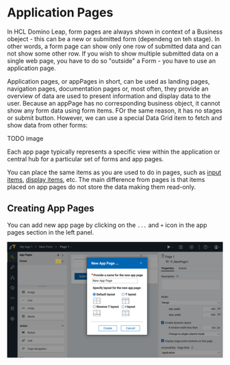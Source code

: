 # Application Pages

In HCL Domino Leap, form pages are always shown in context of a Business obeject - this can be a new or submitted form (dependeng on teh stage). In other words, a form page can show only one row of submitted data and can not show some other row. If you wish to show multiple submitted data on a single web page, you have to do so "outside" a Form - you have to use an application page.


Application pages, or appPages in short, can be used as landing pages, navigation pages, documentation pages or, most often, they provide an overview of data are used to present information and display data to the user.
Because an appPage has no corresponding business object, it cannot show any form data using form items. FOr the same reason, it has no stages or submit button. However, we can use a special Data Grid item to fetch and show data from other forms:

TODO image

Each app page typically represents a specific view within the application or central hub for a particular set of forms and app pages.

You can place the same items as you are used to do in pages, such
as [input items](./input_items.md), [display items](./display_items.md), etc. The main difference from pages is that
items placed on app pages do not store the data making them read-only.

## Creating App Pages
You can add new app page by clicking on the `...` and `+` icon in the app pages section in the left panel. 

![img_16.png](img_16.png)
